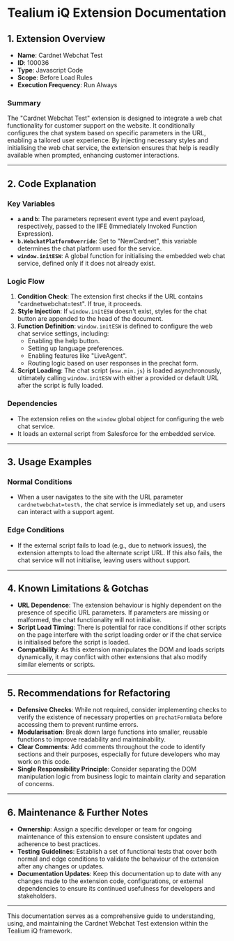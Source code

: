 # Tealium iQ Extension Documentation

## 1. Extension Overview

- **Name**: Cardnet Webchat Test
- **ID**: 100036
- **Type**: Javascript Code
- **Scope**: Before Load Rules
- **Execution Frequency**: Run Always

### Summary
The "Cardnet Webchat Test" extension is designed to integrate a web chat functionality for customer support on the website. It conditionally configures the chat system based on specific parameters in the URL, enabling a tailored user experience. By injecting necessary styles and initialising the web chat service, the extension ensures that help is readily available when prompted, enhancing customer interactions.

---

## 2. Code Explanation

### Key Variables
- **`a` and `b`**: The parameters represent event type and event payload, respectively, passed to the IIFE (Immediately Invoked Function Expression).
- **`b.WebchatPlatformOverride`**: Set to "NewCardnet", this variable determines the chat platform used for the service.
- **`window.initESW`**: A global function for initialising the embedded web chat service, defined only if it does not already exist.

### Logic Flow
1. **Condition Check**: The extension first checks if the URL contains "cardnetwebchat=test". If true, it proceeds.
2. **Style Injection**: If `window.initESW` doesn't exist, styles for the chat button are appended to the head of the document.
3. **Function Definition**: `window.initESW` is defined to configure the web chat service settings, including:
   - Enabling the help button.
   - Setting up language preferences.
   - Enabling features like "LiveAgent".
   - Routing logic based on user responses in the prechat form.
4. **Script Loading**: The chat script (`esw.min.js`) is loaded asynchronously, ultimately calling `window.initESW` with either a provided or default URL after the script is fully loaded.

### Dependencies
- The extension relies on the `window` global object for configuring the web chat service.
- It loads an external script from Salesforce for the embedded service.

---

## 3. Usage Examples

### Normal Conditions
- When a user navigates to the site with the URL parameter `cardnetwebchat=test%,` the chat service is immediately set up, and users can interact with a support agent.

### Edge Conditions
- If the external script fails to load (e.g., due to network issues), the extension attempts to load the alternate script URL. If this also fails, the chat service will not initialise, leaving users without support.

---

## 4. Known Limitations & Gotchas

- **URL Dependence**: The extension behaviour is highly dependent on the presence of specific URL parameters. If parameters are missing or malformed, the chat functionality will not initialise.
- **Script Load Timing**: There is potential for race conditions if other scripts on the page interfere with the script loading order or if the chat service is initialised before the script is loaded.
- **Compatibility**: As this extension manipulates the DOM and loads scripts dynamically, it may conflict with other extensions that also modify similar elements or scripts.
  
---

## 5. Recommendations for Refactoring

- **Defensive Checks**: While not required, consider implementing checks to verify the existence of necessary properties on `prechatFormData` before accessing them to prevent runtime errors.
- **Modularisation**: Break down large functions into smaller, reusable functions to improve readability and maintainability.
- **Clear Comments**: Add comments throughout the code to identify sections and their purposes, especially for future developers who may work on this code.
- **Single Responsibility Principle**: Consider separating the DOM manipulation logic from business logic to maintain clarity and separation of concerns.

---

## 6. Maintenance & Further Notes

- **Ownership**: Assign a specific developer or team for ongoing maintenance of this extension to ensure consistent updates and adherence to best practices.
- **Testing Guidelines**: Establish a set of functional tests that cover both normal and edge conditions to validate the behaviour of the extension after any changes or updates.
- **Documentation Updates**: Keep this documentation up to date with any changes made to the extension code, configurations, or external dependencies to ensure its continued usefulness for developers and stakeholders.

---

This documentation serves as a comprehensive guide to understanding, using, and maintaining the Cardnet Webchat Test extension within the Tealium iQ framework.